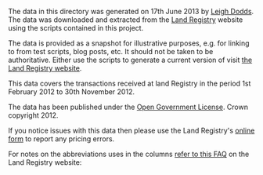 The data in this directory was generated on 17th June 2013 by [Leigh Dodds][1]. The data was 
downloaded and extracted from the [Land Registry][2] website using the scripts contained in this 
project.

The data is provided as a snapshot for illustrative purposes, e.g. for linking to from test scripts, 
blog posts, etc. It should not be taken to be authoritative. Either use the scripts to generate a current 
version of visit [the Land Registry website][2].

This data covers the transactions received at land Registry in the period 1st February 2012 to 30th November 2012. 

The data has been published under the [Open Government License][3]. Crown copyright 2012.

If you notice issues with this data then please use the Land Registry's [online form][4] to 
report any pricing errors.

For notes on the abbreviations uses in the columns [refer to this FAQ][5] on the Land Registry website:

[1]: http://www.ldodds.com
[2]: http://www1.landregistry.gov.uk/market-trend-data/price-paid-data/price-paid-data-files
[3]: http://www.nationalarchives.gov.uk/doc/open-government-licence/
[4]: http://www.landregistry.gov.uk/professional/price-paid-error
[5]: http://www.landregistry.gov.uk/public/information/public-data/faqs#m18
